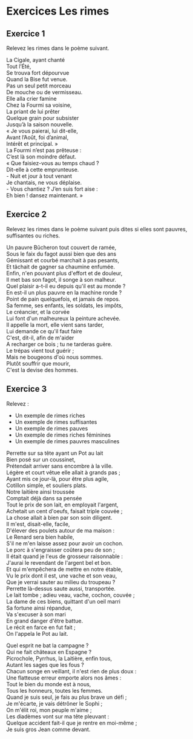 # Exercices Les rimes

## Exercice 1

Relevez les rimes dans le poème suivant.

La Cigale, ayant chanté  
Tout l’Été,  
Se trouva fort dépourvue  
Quand la Bise fut venue.  
Pas un seul petit morceau  
De mouche ou de vermisseau.  
Elle alla crier famine  
Chez la Fourmi sa voisine,  
La priant de lui prêter  
Quelque grain pour subsister  
Jusqu’à la saison nouvelle.  
« Je vous paierai, lui dit-elle,  
Avant l’Août, foi d’animal,  
Intérêt et principal. »  
La Fourmi n’est pas prêteuse :  
C’est là son moindre défaut.  
« Que faisiez-vous au temps chaud ?  
Dit-elle à cette emprunteuse.  
\- Nuit et jour à tout venant  
Je chantais, ne vous déplaise.  
\- Vous chantiez ? J’en suis fort aise :  
Eh bien ! dansez maintenant. »

## Exercice 2

Relevez les rimes dans le poème suivant puis dites si elles sont pauvres, suffisantes ou riches.

Un pauvre Bûcheron tout couvert de ramée,  
Sous le faix du fagot aussi bien que des ans  
Gémissant et courbé marchait à pas pesants,  
Et tâchait de gagner sa chaumine enfumée.  
Enfin, n'en pouvant plus d'effort et de douleur,  
Il met bas son fagot, il songe à son malheur.  
Quel plaisir a-t-il eu depuis qu'il est au monde ?  
En est-il un plus pauvre en la machine ronde ?  
Point de pain quelquefois, et jamais de repos.  
Sa femme, ses enfants, les soldats, les impôts,  
Le créancier, et la corvée  
Lui font d'un malheureux la peinture achevée.  
Il appelle la mort, elle vient sans tarder,  
Lui demande ce qu'il faut faire  
C'est, dit-il, afin de m'aider  
A recharger ce bois ; tu ne tarderas guère.  
Le trépas vient tout guérir ;  
Mais ne bougeons d'où nous sommes.  
Plutôt souffrir que mourir,  
C'est la devise des hommes.

## Exercice 3

Relevez :

- Un exemple de rimes riches
- Un exemple de rimes suffisantes
- Un exemple de rimes pauves
- Un exemple de rimes riches féminines
- Un exemple de rimes pauvres masculines

Perrette sur sa tête ayant un Pot au lait  
Bien posé sur un coussinet,  
Prétendait arriver sans encombre à la ville.  
Légère et court vêtue elle allait à grands pas ;  
Ayant mis ce jour-là, pour être plus agile,  
Cotillon simple, et souliers plats.  
Notre laitière ainsi troussée  
Comptait déjà dans sa pensée  
Tout le prix de son lait, en employait l'argent,  
Achetait un cent d'oeufs, faisait triple couvée ;  
La chose allait à bien par son soin diligent.  
Il m'est, disait-elle, facile,  
D'élever des poulets autour de ma maison :  
Le Renard sera bien habile,  
S'il ne m'en laisse assez pour avoir un cochon.  
Le porc à s'engraisser coûtera peu de son ;  
Il était quand je l'eus de grosseur raisonnable :  
J'aurai le revendant de l'argent bel et bon.  
Et qui m'empêchera de mettre en notre étable,  
Vu le prix dont il est, une vache et son veau,  
Que je verrai sauter au milieu du troupeau ?  
Perrette là-dessus saute aussi, transportée.  
Le lait tombe ; adieu veau, vache, cochon, couvée ;  
La dame de ces biens, quittant d'un oeil marri  
Sa fortune ainsi répandue,  
Va s'excuser à son mari  
En grand danger d'être battue.  
Le récit en farce en fut fait ;  
On l'appela le Pot au lait.

Quel esprit ne bat la campagne ?  
Qui ne fait châteaux en Espagne ?  
Picrochole, Pyrrhus, la Laitière, enfin tous,  
Autant les sages que les fous ?  
Chacun songe en veillant, il n'est rien de plus doux :  
Une flatteuse erreur emporte alors nos âmes :  
Tout le bien du monde est à nous,  
Tous les honneurs, toutes les femmes.  
Quand je suis seul, je fais au plus brave un défi ;  
Je m'écarte, je vais détrôner le Sophi ;  
On m'élit roi, mon peuple m'aime ;  
Les diadèmes vont sur ma tête pleuvant :  
Quelque accident fait-il que je rentre en moi-même ;  
Je suis gros Jean comme devant.